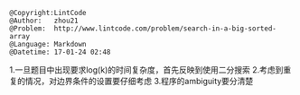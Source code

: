 ```
@Copyright:LintCode
@Author:   zhou21
@Problem:  http://www.lintcode.com/problem/search-in-a-big-sorted-array
@Language: Markdown
@Datetime: 17-01-24 02:48
```

1.一旦题目中出现要求log(k)的时间复杂度，首先反映到使用二分搜索
2.考虑到重复的情况，对边界条件的设置要仔细考虑
3.程序的ambiguity要分清楚
